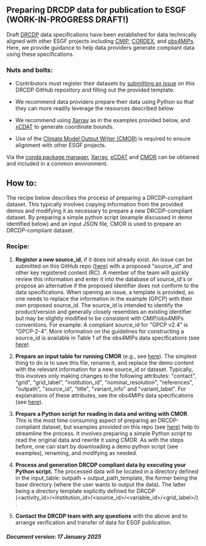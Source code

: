 ## Preparing DRCDP data for publication to ESGF (WORK-IN-PROGRESS DRAFT!)

Draft [DRCDP](https://docs.google.com/document/d/1CEhmrHD9D0fq98UlcPus8V0Vf9paB5M4/edit) data specifications have been established for data technically aligned with other ESGF projects including [CMIP](https://zenodo.org/records/12768887), [CORDEX](https://zenodo.org/records/10961069), and [obs4MIPs](https://zenodo.org/records/11500474). Here, we provide guidance to help data providers generate compliant data using these specifications.  


### Nuts and bolts:

- Contributors must register their datasets by [submitting an issue](https://github.com/PCMDI/DRCDP/issues/new/choose) on this DRCDP GitHub repository and filling out the provided template.  

- We recommend data providers prepare their data using Python so that they can more readily leverage the resources described below

- We recommend using [Xarray](https://docs.xarray.dev) as in the examples provided below, and [xCDAT](https://xcdat.readthedocs.io) to generate coordinate bounds.    

- Use of the [Climate Model Output Writer (CMOR)](https://cmor.llnl.gov/) is required to ensure alignment with other ESGF projects.
     
Via the [conda package manager](https://docs.conda.io/en/latest/), [Xarray](https://anaconda.org/conda-forge/xarray), [xCDAT](https://anaconda.org/conda-forge/xcdat) and [CMOR](https://anaconda.org/conda-forge/cmor) can be obtained and included in a common environment. 

## How to:  

The recipe below describes the process of preparing a DRCDP-compliant dataset. This typically involves copying information from the provided demos and modifying it as necessary to prepare a new DRCDP-compliant dataset. By preparing a simple python script (example discussed in demo identified below) and an input JSON file, CMOR is used to prepare an DRCDP-compliant dataset.

### Recipe:

1. **Register a new source_id**, if it does not already exist. An issue can be submitted on this GitHub repo ([here](https://github.com/PCMDI/DRCDP/issues/new/choose)) with a proposed "source_id" and other key registered content (RC). A member of the team will quickly review this information and enter it into the database of source_id's or propose an alternative if the proposed identifier does not conform to the data specifications. When opening an issue, a template is provided, so one needs to replace the information in the example (GPCP) with their own proposed source_id. The source_id is intended to identify the product/version and generally closely resembles an existing identifier but may be slightly modified to be consistent with CMIP/obs4MIPs conventions. For example: A compliant source_id for "GPCP v2.4" is "GPCP-2-4". More information on the guidelines for constructing a source_id is available in Table 1 of the obs4MIPs data specifications (see [here](https://doi.org/10.5281/zenodo.11500474)). 

2. **Prepare an input table for running CMOR** (e.g., see [here](https://github.com/PCMDI/DRCDP/blob/main/DataPreparationExamples/LOCA2/LOCA2_CMIP6_input.json)). The simplest thing to do is to save this file, rename it, and replace the demo content with the relevant information for a new source_id or dataset. Typically, this involves only making changes to the following attributes: "contact", "grid", "grid_label", "institution_id", "nominal_resolution", "references", "outpath", "source_id", "title", "variant_info" and "variant_label". For explanations of these attributes, see the obs4MIPs data specifications (see [here](https://doi.org/10.5281/zenodo.11500474)).

3. **Prepare a Python script for reading in data and writing with CMOR**. This is the most time consuming aspect of preparing an DRCDP-compliant dataset, but examples provided on this repo (see [here](https://github.com/PCMDI/DRCDP/tree/main/DataPreparationExamples)) help to streamline the process. It involves preparing a simple Python script to read the original data and rewrite it using CMOR. As with the steps before, one can start by downloading a demo python script (see examples), renaming, and modifying as needed.

4. **Process and generation DRCDP compliant data by executing your Python script.** The processed data will be located in a directory defined in the input_table: outpath + output_path_template, the former being the base directory (where the user wants to output the data). The latter being a directory template explicitly defined for DRCDP (<activity_id>/<institution_id>/<source_id>/<variable_id>/<grid_label>/).

5. **Contact the DRCDP team with any questions** with the above and to arrange verification and transfer of data for ESGF publication.


##### Document version: 17 January 2025
